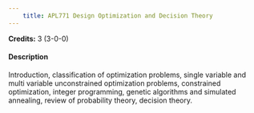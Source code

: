 ```yaml
---
    title: APL771 Design Optimization and Decision Theory
---
```

**Credits:** 3 (3-0-0)



#### Description 
Introduction, classification of optimization problems, single variable and multi variable unconstrained optimization problems, constrained optimization, integer programming, genetic algorithms and simulated annealing, review of probability theory, decision theory.